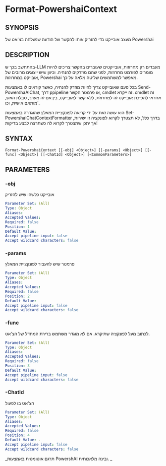 ﻿---
external help file: powershai-help.xml
schema: 2.0.0
powershai: true
---

# Format-PowershaiContext

## SYNOPSIS <!--!= @#Synop !-->
מעצב אובייקט כדי להזריק אותו להקשר של הודעה שנשלחה בצ'אט של Powershai

## DESCRIPTION <!--!= @#Desc !-->
בהתחשב בכך ש-LLM מעבדים רק מחרוזות, אובייקטים שעוברים בהקשר צריכים להיות מומרים לפורמט מחרוזות, לפני שהם מוזרקים להנחיה.
וכיוון שיש ייצוגים מרובים של אובייקט במחרוזות, Powershai מאפשר למשתמשים שליטה מלאה על כך.

בכל פעם שאובייקט צריך להיות מוזרק להנחיה, כאשר קוראים לו באמצעות Send-PowershaAIChat, דרך ppipeline או פרמטר הקשר, cmdlet זה ייקרא.
cmdlet זה אחראי להפיכת אובייקט זה למחרוזת, ללא קשר לאובייקט, בין אם זה מערך, טבלת האש, מותאם אישית, וכו'.

הוא עושה זאת על ידי קריאה לפונקציית המאלץ שהוגדרה באמצעות Set-PowershaiChatContextFormatter
בדרך כלל, לא תצטרך לקרוא לפונקציה זו ישירות, אך יתכן שתצטרך לקרוא לה כשתרצה לבצע בדיקות!

## SYNTAX <!--!= @#Syntax !-->

```
Format-PowershaiContext [[-obj] <Object>] [[-params] <Object>] [[-func] <Object>] [[-ChatId] <Object>] [<CommonParameters>]
```

## PARAMETERS <!--!= @#Params !-->

### -obj
אובייקט כלשהו שיש להזריק

```yml
Parameter Set: (All)
Type: Object
Aliases: 
Accepted Values: 
Required: false
Position: 1
Default Value: 
Accept pipeline input: false
Accept wildcard characters: false
```

### -params
פרמטר שיש להעביר לפונקציית המאלץ

```yml
Parameter Set: (All)
Type: Object
Aliases: 
Accepted Values: 
Required: false
Position: 2
Default Value: 
Accept pipeline input: false
Accept wildcard characters: false
```

### -func
לכתוב מעל לפונקציה שתיקרא. אם לא מוגדר משתמש ברירת המחדל של הצ'אט.

```yml
Parameter Set: (All)
Type: Object
Aliases: 
Accepted Values: 
Required: false
Position: 3
Default Value: 
Accept pipeline input: false
Accept wildcard characters: false
```

### -ChatId
הצ'אט בו לפעול

```yml
Parameter Set: (All)
Type: Object
Aliases: 
Accepted Values: 
Required: false
Position: 4
Default Value: .
Accept pipeline input: false
Accept wildcard characters: false
```




<!--PowershaiAiDocBlockStart-->
_תרגם אוטומטית באמצעות PowershAI ובינה מלאכותית. 
_
<!--PowershaiAiDocBlockEnd-->
